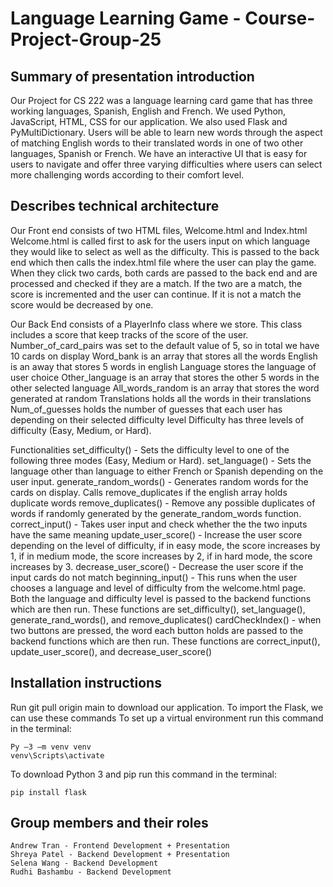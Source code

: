 # Language Learning Game - Course-Project-Group-25

## Summary of presentation introduction
Our Project for CS 222 was a language learning card game that has three working languages, Spanish, English and French. We used Python, JavaScript, HTML, CSS for our application. We also used Flask and PyMultiDictionary.  Users will be able to learn new words through the aspect of matching English words to their translated words in one of two other languages, Spanish or French. We have an interactive UI that is easy for users to navigate and offer three varying difficulties where users can select more challenging words according to  their comfort level. 

## Describes technical architecture
Our Front end consists of two HTML files, Welcome.html and Index.html  Welcome.html is called first to ask for the users input on which language they would like to select as well as the difficulty. This is passed to the back end which then calls the index.html file where the user can play the game. When they click two cards, both cards are passed to the back end and are processed and checked if they are a match. If the two are a match, the score is incremented and the user can continue. If it is not a match the score would be decreased by one. 


Our Back End consists of a PlayerInfo class where we store.
This class includes a score that keep tracks of the score of the user.
Number_of_card_pairs was set to the default value of 5, so in total we have 10 cards on display
Word_bank is an array that stores all the words
English is an away that stores 5 words in english
Language stores the language of  user choice
Other_language is an array that stores the other 5 words in the other selected language
All_words_random is an array that stores the word generated at random
Translations holds all the words in their translations
Num_of_guesses holds the  number of guesses that each user has depending on their selected difficulty level
Difficulty has three levels of difficulty (Easy, Medium, or Hard). 

Functionalities 
set_difficulty() - Sets the difficulty level to one of the following three modes (Easy, Medium or Hard).
set_language() - Sets the language other than language to either French or Spanish depending on the user input.
generate_random_words() - Generates random words for the cards on display. Calls remove_duplicates if the english array holds duplicate words 
remove_duplicates() - Remove any possible duplicates of words if randomly generated by the generate_random_words function. 
correct_input() - Takes user input and check whether the the two inputs have the same meaning
update_user_score() - Increase the user score depending on the level of difficulty, if in easy mode, the score increases by 1, if in medium mode, the score increases by 2, if in hard mode, the score increases by 3.
decrease_user_score() - Decrease the user score if the input cards do not match
beginning_input() - This runs when the user chooses a language and level of difficulty from the welcome.html page. Both the language and difficulty level is passed to the backend functions which are then run. These functions are set_difficulty(), set_language(), generate_rand_words(), and remove_duplicates()
cardCheckIndex() - when two buttons are pressed, the word each button holds are passed to the backend functions which are then run. These functions are correct_input(), update_user_score(), and decrease_user_score()


## Installation instructions
Run git pull origin main to download our application. 
To import the Flask, we can use these commands
To set up a virtual environment run this command in the terminal: 
```
Py –3 –m venv venv 
venv\Scripts\activate 
```

To download Python 3 and pip run this command in the terminal:   
```
pip install flask
```



## Group members and their roles
```
Andrew Tran - Frontend Development + Presentation
Shreya Patel - Backend Development + Presentation
Selena Wang - Backend Development
Rudhi Bashambu - Backend Development
```

